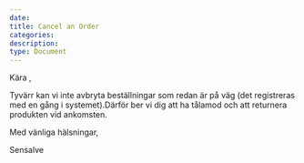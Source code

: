 ```yaml
---
date:
title: Cancel an Order
categories:
description:
type: Document
---
```

Kära , 

Tyvärr kan vi inte avbryta beställningar som redan är på väg (det registreras med en gång i systemet).Därför ber vi dig att ha tålamod och att returnera produkten vid ankomsten.  

Med vänliga hälsningar, 

 
Sensalve

